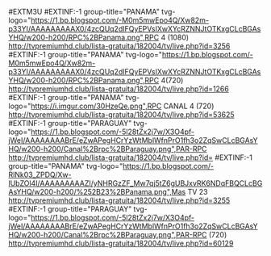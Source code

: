 #EXTM3U
#EXTINF:-1 group-title="PANAMA" tvg-logo="https://1.bp.blogspot.com/-M0m5mwEpo4Q/Xw82m-p33YI/AAAAAAAAAX0/4zcQUq2dIFQyEPVsIXwXYcRZNNJtOTKxgCLcBGAsYHQ/w200-h200/RPC%2BPanama.png",RPC 4 (1080)
http://tvpremiumhd.club/lista-gratuita/182004/tv/live.php?id=3256
#EXTINF:-1 group-title="PANAMA" tvg-logo="https://1.bp.blogspot.com/-M0m5mwEpo4Q/Xw82m-p33YI/AAAAAAAAAX0/4zcQUq2dIFQyEPVsIXwXYcRZNNJtOTKxgCLcBGAsYHQ/w200-h200/RPC%2BPanama.png",RPC 4(720)
http://tvpremiumhd.club/lista-gratuita/182004/tv/live.php?id=1266
#EXTINF:-1 group-title="PANAMA" tvg-logo="https://i.imgur.com/30HzeQe.png",RPC CANAL 4 (720)
http://tvpremiumhd.club/lista-gratuita/182004/tv/live.php?id=53625
#EXTINF:-1 group-title="PARAGUAY" tvg-logo="https://1.bp.blogspot.com/-5l28tZx2j7w/X3O4pf-jWeI/AAAAAAAABrE/eZwAPegHCrYzWtMblWfnPrO1fh3o2ZqSwCLcBGAsYHQ/w200-h200/Canal%2Brpc%2BParaguay.png",PAR-RPC
http://tvpremiumhd.club/lista-gratuita/182004/tv/live.php?id=
#EXTINF:-1 group-title="PANAMA" tvg-logo="https://1.bp.blogspot.com/-RlNk03_ZPDQ/Xw-lUbZOl4I/AAAAAAAAAZI/yNHRGzZF_Mw7qj5tZ6gUBJxvRK6NDqFBQCLcBGAsYHQ/w200-h200/%252B23%2BPanama.png",Mas TV 23
http://tvpremiumhd.club/lista-gratuita/182004/tv/live.php?id=3255
#EXTINF:-1 group-title="PARAGUAY" tvg-logo="https://1.bp.blogspot.com/-5l28tZx2j7w/X3O4pf-jWeI/AAAAAAAABrE/eZwAPegHCrYzWtMblWfnPrO1fh3o2ZqSwCLcBGAsYHQ/w200-h200/Canal%2Brpc%2BParaguay.png",PAR-RPC (720)
http://tvpremiumhd.club/lista-gratuita/182004/tv/live.php?id=60129
